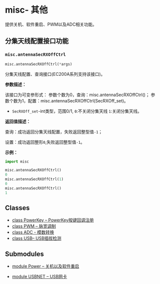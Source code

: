 # misc- 其他

 提供关机、软件重启、PWM以及ADC相关功能。

## 分集天线配置接口功能

### `misc.antennaSecRXOffCtrl`

```python
misc.antennaSecRXOffCtrl(*args)
```

分集天线配置、查询接口(EC200A系列支持该接口)。

**参数描述：**

该接口为可变参形式：
  参数个数为0，查询：misc.antennaSecRXOffCtrl()；
  参数个数为1，配置：misc.antennaSecRXOffCtrl(SecRXOff_set)。

- `SecRXOff_set`-int类型，范围0/1, `0`:不关闭分集天线 `1`:关闭分集天线。

**返回值描述：**

查询：成功返回分集天线配置，失败返回整型值`-1`；

设置：成功返回整形`0`,失败返回整型值`-1`。

**示例：**

```python
import misc

misc.antennaSecRXOffCtrl()
0
misc.antennaSecRXOffCtrl(1)
0
misc.antennaSecRXOffCtrl()
1
```

## Classes

- [class PowerKey – PowerKey按键回调注册](./misc.PowerKey.md)
- [class PWM – 脉宽调制](./misc.PWM.md)
- [class ADC - 模数转换](./misc.ADC.md)
- [class USB– USB插拔检测](./misc.USB.md)

## Submodules

- [module Power – 关机以及软件重启](./misc.Power.md)

- [module USBNET – USB网卡](./misc.USBNET.md)